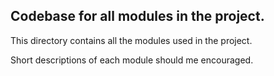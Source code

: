 
## Codebase for all modules in the project.

This directory contains all the modules used in the project.

Short descriptions of each module should me encouraged.
